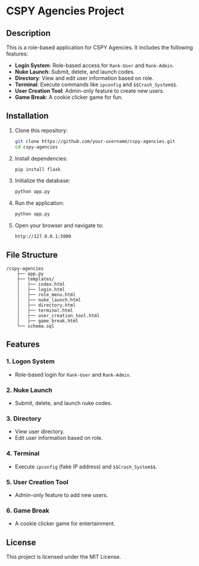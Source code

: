 # CSPY Agencies Project

## Description
This is a role-based application for CSPY Agencies. It includes the following features:
- **Login System**: Role-based access for `Rank-User` and `Rank-Admin`.
- **Nuke Launch**: Submit, delete, and launch codes.
- **Directory**: View and edit user information based on role.
- **Terminal**: Execute commands like `ipconfig` and `$$Crash_System$$`.
- **User Creation Tool**: Admin-only feature to create new users.
- **Game Break**: A cookie clicker game for fun.

## Installation
1. Clone this repository:
   ```bash
   git clone https://github.com/your-username/cspy-agencies.git
   cd cspy-agencies
   ```

2. Install dependencies:
   ```bash
   pip install flask
   ```

3. Initialize the database:
   ```bash
   python app.py
   ```

4. Run the application:
   ```bash
   python app.py
   ```

5. Open your browser and navigate to:
   ```
   http://127.0.0.1:5000
   ```

## File Structure
```
/cspy-agencies
    ├── app.py
    ├── templates/
    │   ├── index.html
    │   ├── login.html
    │   ├── role_menu.html
    │   ├── nuke_launch.html
    │   ├── directory.html
    │   ├── terminal.html
    │   ├── user_creation_tool.html
    │   ├── game_break.html
    └── schema.sql
```

## Features
### 1. Logon System
- Role-based login for `Rank-User` and `Rank-Admin`.

### 2. Nuke Launch
- Submit, delete, and launch nuke codes.

### 3. Directory
- View user directory.
- Edit user information based on role.

### 4. Terminal
- Execute `ipconfig` (fake IP address) and `$$Crash_System$$`.

### 5. User Creation Tool
- Admin-only feature to add new users.

### 6. Game Break
- A cookie clicker game for entertainment.

## License
This project is licensed under the MIT License.
